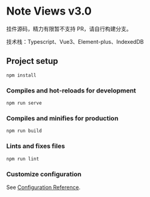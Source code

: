 # Note Views v3.0

挂件源码，精力有限暂不支持 PR，请自行构建分支。

技术栈：Typescript、Vue3、Element-plus、IndexedDB

## Project setup
```
npm install
```

### Compiles and hot-reloads for development
```
npm run serve
```

### Compiles and minifies for production
```
npm run build
```

### Lints and fixes files
```
npm run lint
```

### Customize configuration
See [Configuration Reference](https://cli.vuejs.org/config/).
